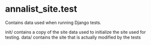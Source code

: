 # annalist_site.test

Contains data used when running Django tests.

init/ contains a copy of the site data used to initialize the site used for testing.
data/ contains the site that is actually modified by the tests
